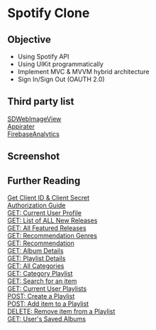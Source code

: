 # Spotify Clone

## Objective

* Using Spotify API
* Using UIKit programmatically
* Implement MVC & MVVM hybrid architecture 
* Sign In/Sign Out (OAUTH 2.0)

## Third party list
[SDWebImageView](https://cocoapods.org/pods/SDWebImage)<br>
[Appirater](https://cocoapods.org/pods/Appirater)<br>
[FirebaseAnalytics](https://cocoapods.org/pods/FirebaseAnalytics)<br>

## Screenshot


## Further Reading
[Get Client ID & Client Secret](https://developer.spotify.com/dashboard/login) <br>
[Authorization Guide](https://developer.spotify.com/documentation/general/guides/authorization-guide/) <br>
[GET: Current User Profile](https://developer.spotify.com/documentation/web-api/reference/#endpoint-get-current-users-profile)<br>
[GET: List of ALL New Releases](https://developer.spotify.com/documentation/web-api/reference/#endpoint-get-new-releases)<br>
[GET: All Featured Releases](https://developer.spotify.com/documentation/web-api/reference/#endpoint-get-featured-playlists)<br>
[GET: Recommendation Genres](https://developer.spotify.com/documentation/web-api/reference/#endpoint-get-recommendation-genres)<br>
[GET: Recommendation](https://developer.spotify.com/documentation/web-api/reference/#endpoint-get-recommendations)<br>
[GET: Album Details](https://developer.spotify.com/documentation/web-api/reference/#endpoint-get-an-album)<br>
[GET: Playlist Details](https://developer.spotify.com/documentation/web-api/reference/#endpoint-get-playlist)<br>
[GET: All Categories](https://developer.spotify.com/documentation/web-api/reference/#endpoint-get-categories)<br>
[GET: Category Playlist](https://developer.spotify.com/documentation/web-api/reference/#endpoint-get-a-categories-playlists)<br>
[GET: Search for an item](https://developer.spotify.com/documentation/web-api/reference/#endpoint-search)<br>
[GET: Current User Playlists](https://developer.spotify.com/documentation/web-api/reference/#endpoint-get-a-list-of-current-users-playlists)<br>
[POST: Create a Playlist](https://developer.spotify.com/documentation/web-api/reference/#endpoint-create-playlist)<br>
[POST: Add item to a Playlist](https://developer.spotify.com/documentation/web-api/reference/#endpoint-add-tracks-to-playlist)<br>
[DELETE: Remove item from a Playlist](https://developer.spotify.com/documentation/web-api/reference/#endpoint-remove-tracks-playlist)<br>
[GET: User's Saved Albums](https://developer.spotify.com/documentation/web-api/reference/#endpoint-get-users-saved-albums)<br>